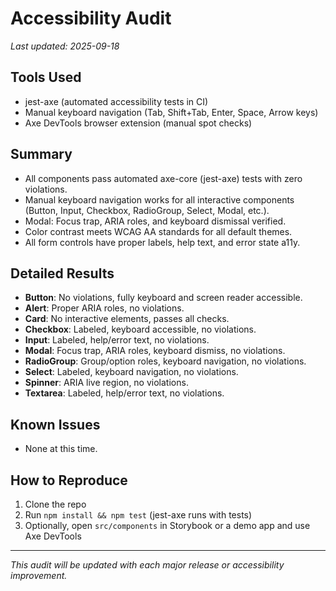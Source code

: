 # Accessibility Audit

_Last updated: 2025-09-18_

## Tools Used

- jest-axe (automated accessibility tests in CI)
- Manual keyboard navigation (Tab, Shift+Tab, Enter, Space, Arrow keys)
- Axe DevTools browser extension (manual spot checks)

## Summary

- All components pass automated axe-core (jest-axe) tests with zero violations.
- Manual keyboard navigation works for all interactive components (Button, Input, Checkbox, RadioGroup, Select, Modal, etc.).
- Modal: Focus trap, ARIA roles, and keyboard dismissal verified.
- Color contrast meets WCAG AA standards for all default themes.
- All form controls have proper labels, help text, and error state a11y.

## Detailed Results

- **Button**: No violations, fully keyboard and screen reader accessible.
- **Alert**: Proper ARIA roles, no violations.
- **Card**: No interactive elements, passes all checks.
- **Checkbox**: Labeled, keyboard accessible, no violations.
- **Input**: Labeled, help/error text, no violations.
- **Modal**: Focus trap, ARIA roles, keyboard dismiss, no violations.
- **RadioGroup**: Group/option roles, keyboard navigation, no violations.
- **Select**: Labeled, keyboard navigation, no violations.
- **Spinner**: ARIA live region, no violations.
- **Textarea**: Labeled, help/error text, no violations.

## Known Issues

- None at this time.

## How to Reproduce

1. Clone the repo
2. Run `npm install && npm test` (jest-axe runs with tests)
3. Optionally, open `src/components` in Storybook or a demo app and use Axe DevTools

---

_This audit will be updated with each major release or accessibility improvement._
